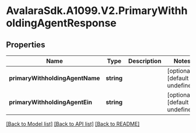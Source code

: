 # AvalaraSdk.A1099.V2.PrimaryWithholdingAgentResponse

## Properties

Name | Type | Description | Notes
------------ | ------------- | ------------- | -------------
**primaryWithholdingAgentName** | **string** |  | [optional] [default to undefined]
**primaryWithholdingAgentEin** | **string** |  | [optional] [default to undefined]

[[Back to Model list]](../../../README.md#documentation-for-models) [[Back to API list]](../../../README.md#documentation-for-api-endpoints) [[Back to README]](../../../README.md)

